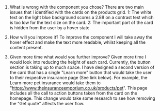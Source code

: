 1. What is wrong with the component you chose?
   There are two main issues that I identified with the cards on the products grid.
   1: The white text on the light blue background scores a 2.88 on a contrast test which is too low for the text size on the card.
   2: The important part of the card is hidden from the user by a hover state

2. How will you improve it?
   To improve the component I will take away the hover effect and make the text more readable, whilst keeping all the content present.

3. Given more time what would you further improve?
   Given more time I would look into reducing the height of each card. Currently, the button section is taking up to much space. I have designed a second version of the card that has a single "Learn more" button that would take the user to their respective insurance page (See link below). For example, the Learn more pet insurance would take them to "https://www.theinsuranceemporium.co.uk/products/pet". This page includes all the call to action buttons taken from the card on the homepage. This change would take some research to see how removing the "Get quote" affects the user flow.
